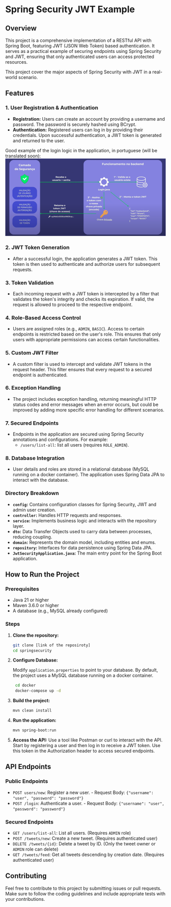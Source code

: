 # Spring Security JWT Example

## Overview

This project is a comprehensive implementation of a RESTful API with Spring Boot, featuring JWT (JSON Web Token) based
authentication. It serves as a practical example of securing endpoints using Spring Security and JWT, ensuring that only
authenticated users can access protected resources.

This project cover the major aspects of Spring Security with JWT in a real-world scenario.

## Features

### 1. **User Registration & Authentication**

- **Registration:** Users can create an account by providing a username and password. The password is securely hashed
  using BCrypt.
- **Authentication:** Registered users can log in by providing their credentials. Upon successful authentication, a JWT
  token is generated and returned to the user.

Good example of the login logic in the application, in portuguese (will be translated soon):
![img.png](springsecurity/images/img.png)

### 2. **JWT Token Generation**

- After a successful login, the application generates a JWT token. This token is then used to authenticate and authorize
  users for subsequent requests.

### 3. **Token Validation**

- Each incoming request with a JWT token is intercepted by a filter that validates the token's integrity and checks its
  expiration. If valid, the request is allowed to proceed to the respective endpoint.

### 4. **Role-Based Access Control**

- Users are assigned roles (e.g., `ADMIN`, `BASIC`). Access to certain endpoints is restricted based on the
  user's role. This ensures that only users with appropriate permissions can access certain functionalities.

### 5. **Custom JWT Filter**

- A custom filter is used to intercept and validate JWT tokens in the request header. This filter ensures that every
  request to a secured endpoint is authenticated.

### 6. **Exception Handling**

- The project includes exception handling, returning meaningful HTTP status codes and error messages when an
  error occurs, but could be improved by adding more specific error handling for different scenarios.

### 7. **Secured Endpoints**

- Endpoints in the application are secured using Spring Security annotations and configurations. For example:
    - `/users/list-all`: list all users (requires `ROLE_ADMIN`).

### 8. **Database Integration**

- User details and roles are stored in a relational database (MySQL running on a docker container). The application uses
  Spring Data JPA to interact with the database.

### Directory Breakdown

- **`config`:** Contains configuration classes for Spring Security, JWT and admin user creation.
- **`controller`:** Handles HTTP requests and responses.
- **`service`:** Implements business logic and interacts with the repository layer.
- **`dto`:** Data Transfer Objects used to carry data between processes, reducing coupling.
- **`domain`:** Represents the domain model, including entities and enums.
- **`repository`:** Interfaces for data persistence using Spring Data JPA.
- **`JwtSecurityApplication.java`:** The main entry point for the Spring Boot application.

## How to Run the Project

### Prerequisites

- Java 21 or higher
- Maven 3.6.0 or higher
- A database (e.g., MySQL already configured)

### Steps

1. **Clone the repository:**

   ```bash
   git clone [link of the reposiroty]
   cd springsecurity
   ```

2. **Configure Database:**

   Modify `application.properties` to point to your database. By default, the project uses a MySQL database running on a
   docker container.

    ```bash
     cd docker
     docker-compose up -d
    ```

3. **Build the project:**

   ```bash
   mvn clean install
   ```

4. **Run the application:**

   ```bash
   mvn spring-boot:run
   ```

5. **Access the API:**
   Use a tool like Postman or curl to interact with the API. Start by registering a user and then log in to receive a
   JWT token. Use this token in the Authorization header to access secured endpoints.

## API Endpoints

### Public Endpoints

- `POST users/new`: Register a new user. - Request Body: `{"username": "user", "password": "password"}`
- `POST /login`: Authenticate a user. - Request Body: `{"username": "user", "password": "password"}`

### Secured Endpoints

- `GET /users/list-all`: List all users. (Requires `ADMIN` role)
- `POST /tweets/new`: Create a new tweet. (Requires authenticated user)
- `DELETE /tweets/{id}`: Delete a tweet by ID. (Only the tweet owner or `ADMIN` role can delete)
- `GET /tweets/feed`: Get all tweets descending by creation date. (Requires authenticated user)

## Contributing

Feel free to contribute to this project by submitting issues or pull requests. Make sure to follow the coding guidelines
and include appropriate tests with your contributions.
